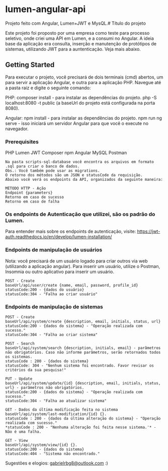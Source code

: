 # lumen-angular-api
Projeto feito com Angular, Lumen+JWT e MysQL.# Título do projeto

Este projeto foi proposto por uma empresa como teste para processo seletivo, onde criei uma API em Lumen, e a consumi no Angular. A ideia base da aplicação era consulta, inserção e manutenção de protótipos de sistemas, utilizando JWT para a auntenticação. Veja mais abaixo.

## Getting Started

Para executar o projeto, você precisará de dois terminais (cmd) abertos, um para servir a aplicação Angular, e outra para a aplicação PHP.
Navegue até a pasta raiz e digite o seguinte comando:

PHP:
composer install - para instalar as dependências do projeto.
php -S localhost:8080 -t public (a baseUrl do projeto está configurada na porta 8080).

Angular:
npm install - para instalar as dependências do projeto. 
npm run ng serve - isso iniciará um servidor Angular para que você o execute no navegador.

### Prerequisites
PHP
Lumen
JWT
Composer
npm
Angular
MySQL
Postman
```
Na pasta scripts-sql-database você encontra os arquivos em formato .sql para criar o banco de dados.
Obs.: Você também pode usar as migrations.
O retorno dos métodos são um JSON e statusCode da requisição.
Abaixo você verá os endpoints da API, organizados da seguinte maneira:
```
````````````````````````
MÉTODO HTTP - Ação
Endpoint {parameters}
Retorno em caso de sucesso
Retorno em caso de falha
```````````````````````````

### Os endpoints de Autenticação que utilizei, são os padrão do Lumen.

Para entender mais sobre os endpoints de autenticação, visite: https://jwt-auth.readthedocs.io/en/develop/lumen-installation/

### Endpoints de manipulação de usuários 
Nota: você precisará de um usuário logado para criar outros via web (utilizando a aplicação angular).
Para inserir um usuário, utilize o Postman, Insomnia ou outro aplicativo para inserir um usuário.

```
POST - Create
baseUrl/api/user/create {name, email, password, profile_id}
statusCode:200 - {dados do usuário}
statusCode:304 - "Falha ao criar usuário"
```

### Endpoints de manipulação de sistemas
```
POST - Create
baseUrl/api/system/create {description, email, initials, status, url}
statusCode:200 - {dados do sistema} - "Operação realizada com sucesso."
statusCode:304 - "Falha ao criar sistema"
```
```
POST - Search
baseUrl/api/system/search {description, initials, email} - parâmetros não obrigatórios. Caso não informe parâmetros, serão retornados todos os sistemas.
statusCode : 200 - {dados do sistema}
statusCode: 304 - "Nenhum sistema foi encontrado. Favor revisar os critérios da sua pesquisa!"
```
```
PUT - Update
baseUrl/api/system/update/{id} {description, email, initials, status, url} - parâmetros não obrigatórios.
statusCode:200 - {dados do sistema} - "Operação realizada com sucesso."
statusCode:304 - "Falha ao atualizar sistema"
```
```
GET - Dados da última modificação feita no sistema
baseUrl/api/system/last-modification/{id} {}.
statusCode : 200 - {dados da última alteração do sistema} - "Operação realizada com sucesso."
*statusCode : 200 - "Nenhuma alteração foi feita nesse sistema.'* - Não é uma falha.
```
```
GET - View
baseUrl/api/system/view/{id} {}.
statusCode:200 - {dados do sistema} 
statusCode:404 - "Sistema não encontrado."
```

Sugestões e elogios: gabrielrbg8@outlook.com :)
